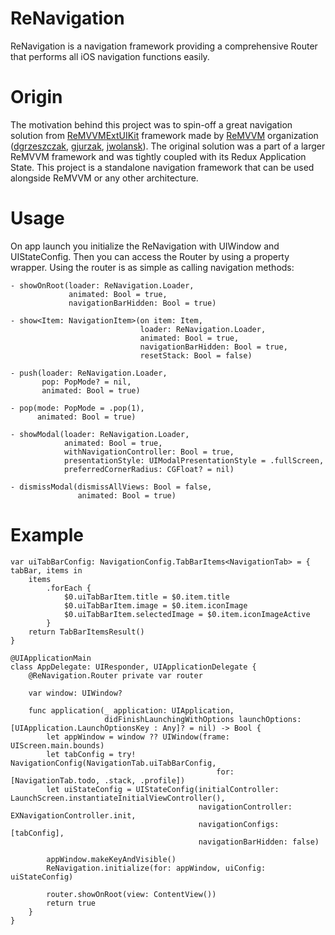 # ReNavigation

ReNavigation is a navigation framework providing a comprehensive Router that performs all iOS navigation functions easily.

# Origin

The motivation behind this project was to spin-off a great navigation solution from [ReMVVMExtUIKit](https://github.com/ReMVVM/ReMVVMExtUIKit) framework made by [ReMVVM](https://github.com/ReMVVM) organization ([dgrzeszczak](https://github.com/dgrzeszczak), [gjurzak](https://github.com/gjurzak), [jwolansk](https://github.com/jwolansk)). The original solution was a part of a larger ReMVVM framework and was tightly coupled with its Redux Application State.
This project is a standalone navigation framework that can be used alongside ReMVVM or any other architecture. 

# Usage

On app launch you initialize the ReNavigation with UIWindow and UIStateConfig. Then you can access the Router by using a property wrapper.
Using the router is as simple as calling navigation methods:

```
- showOnRoot(loader: ReNavigation.Loader,
             animated: Bool = true,
             navigationBarHidden: Bool = true)
             
- show<Item: NavigationItem>(on item: Item,
                             loader: ReNavigation.Loader,
                             animated: Bool = true,
                             navigationBarHidden: Bool = true,
                             resetStack: Bool = false)

- push(loader: ReNavigation.Loader,
       pop: PopMode? = nil,
       animated: Bool = true)

- pop(mode: PopMode = .pop(1),
      animated: Bool = true)
      
- showModal(loader: ReNavigation.Loader,
            animated: Bool = true,
            withNavigationController: Bool = true,
            presentationStyle: UIModalPresentationStyle = .fullScreen,
            preferredCornerRadius: CGFloat? = nil)
            
- dismissModal(dismissAllViews: Bool = false,
               animated: Bool = true)
 ```
 
 # Example
```
var uiTabBarConfig: NavigationConfig.TabBarItems<NavigationTab> = { tabBar, items in
    items
        .forEach {
            $0.uiTabBarItem.title = $0.item.title
            $0.uiTabBarItem.image = $0.item.iconImage
            $0.uiTabBarItem.selectedImage = $0.item.iconImageActive
        }
    return TabBarItemsResult()
}

@UIApplicationMain
class AppDelegate: UIResponder, UIApplicationDelegate {
    @ReNavigation.Router private var router

    var window: UIWindow?

    func application(_ application: UIApplication,
                     didFinishLaunchingWithOptions launchOptions: [UIApplication.LaunchOptionsKey : Any]? = nil) -> Bool {
        let appWindow = window ?? UIWindow(frame: UIScreen.main.bounds)
        let tabConfig = try! NavigationConfig(NavigationTab.uiTabBarConfig,
                                              for: [NavigationTab.todo, .stack, .profile])
        let uiStateConfig = UIStateConfig(initialController: LaunchScreen.instantiateInitialViewController(),
                                          navigationController: EXNavigationController.init,
                                          navigationConfigs: [tabConfig],
                                          navigationBarHidden: false)

        appWindow.makeKeyAndVisible()
        ReNavigation.initialize(for: appWindow, uiConfig: uiStateConfig)
        
        router.showOnRoot(view: ContentView())
        return true
    }
}
```



